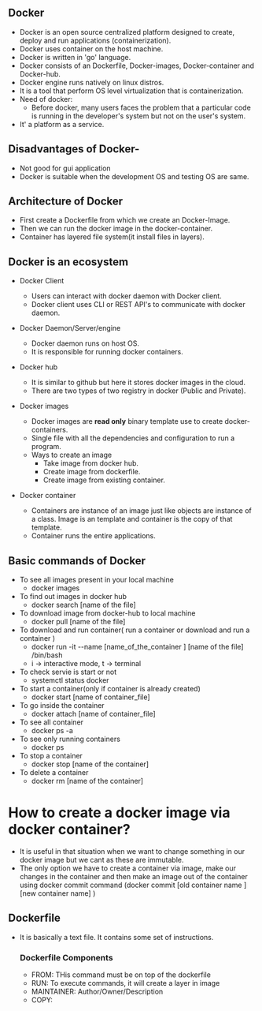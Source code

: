 ## Docker
- Docker is an open source centralized platform designed to create, deploy and run applications (containerization).
- Docker uses container on the host machine.
- Docker is written in 'go' language.
- Docker consists of an Dockerfile, Docker-images, Docker-container and Docker-hub.
- Docker engine runs natively on linux distros.
- It is a tool that perform OS level virtualization that is containerization.
- Need of docker:
    - Before docker, many users faces the problem that a particular code is running in the developer's system but not on the user's system.
- It' a platform as a service.


## Disadvantages of Docker- 
- Not good for gui application
- Docker is suitable when the development OS and testing OS are same.

## Architecture of Docker
- First create a Dockerfile from which we create an Docker-Image.
- Then we can run the docker image in the docker-container.
- Container has layered file system(it install files in layers).

## Docker is an ecosystem
- Docker Client
    - Users can interact with docker daemon with Docker client.
    - Docker client uses CLI or REST API's to communicate with docker daemon.

- Docker Daemon/Server/engine
    - Docker daemon runs on host OS.
    - It is responsible for running docker containers.

- Docker hub
    - It is similar to github but here it stores docker images in the cloud.
    - There are two types of two registry in docker (Public and Private).

- Docker images
    - Docker images are __read only__ binary template use to create docker-containers.
    - Single file with all the dependencies and configuration to run a program.
    - Ways to create an image
        - Take image from docker hub.
        - Create image from dockerfile.
        - Create image from existing container.

- Docker container
    - Containers are instance of an image just like objects are instance of a class. Image is an template and container is the copy of that template.
    - Container runs the entire applications.

## Basic commands of Docker
- To see all images present in your local machine
    - docker images
- To find out images in docker hub
    - docker search [name of the file]
- To download image from docker-hub to local machine
    - docker pull [name of the file]
- To download and run container( run a container or download and run a container )
    - docker run -it --name [name_of_the_container ]  [name of the file]  /bin/bash
    - i -> interactive mode, t -> terminal
- To check servie is start or not
    - systemctl status docker
- To start a container(only if container is already created)
    - docker start [name of container_file]
- To go inside the container 
    - docker attach [name of container_file]
- To see all container
    - docker ps -a
- To see only running containers
    - docker ps
- To stop a container
    - docker stop [name of the container]
- To delete a container
    - docker rm [name of the container]

# How to create a docker image via docker container?
- It is useful in that situation when we want to change something in our docker image but we cant as these are immutable.
- The only option we have to create a container via image, make our changes in the container and then make an image out of the container using docker commit command (docker commit [old container name ] [new container name] )

## Dockerfile
- It is basically a text file. It contains some set of instructions.
    ### Dockerfile Components
    - FROM: THis command must be on top of the dockerfile
    - RUN: To execute commands, it will create a layer in image
    - MAINTAINER: Author/Owner/Description
    - COPY:

